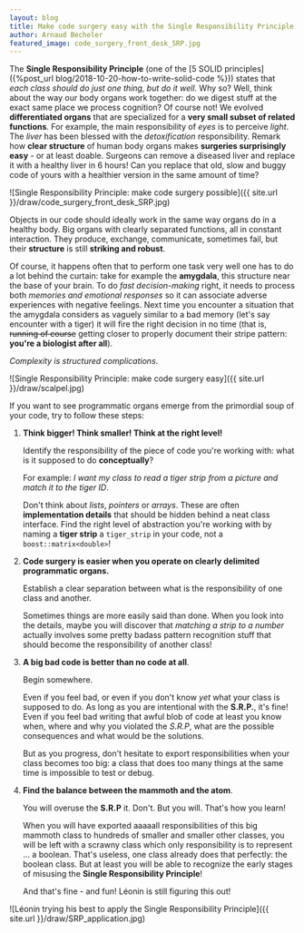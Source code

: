 ```yaml
---
layout: blog
title: Make code surgery easy with the Single Responsibility Principle
author: Arnaud Becheler
featured_image: code_surgery_front_desk_SRP.jpg
---
```



The **Single Responsibility Principle** (one of the [5 SOLID principles]({%post_url blog/2018-10-20-how-to-write-solid-code %})) states that *each class should do just one thing, but do it well.*
Why so? Well, think about the way our body organs work together: do we digest stuff
at the exact same place we process cognition? Of course not! We evolved **differentiated organs** that are specialized for a
**very small subset of related functions**.
For example, the main responsibility of *eyes* is to perceive *light*.
The *liver* has been blessed with the *detoxification* responsibility.
Remark how **clear structure** of human body organs makes **surgeries surprisingly easy** - or at least doable.
Surgeons can remove a diseased liver
and replace it with a healthy liver in 6 hours! Can you replace that old, slow and buggy
code of yours with a healthier version in the same amount of time?

![Single Responsibility Principle: make code surgery possible]({{ site.url }}/draw/code_surgery_front_desk_SRP.jpg)

Objects in our code should ideally work in the same way organs do in a healthy body.
Big organs with clearly separated functions, all in constant interaction. They produce, exchange,
communicate, sometimes fail, but their **structure** is still **striking and robust**.

Of course, it happens often that to perform one task very well one has to do a lot
behind the curtain: take for example the **amygdala**, this structure near the base of your brain.
To do *fast decision-making* right,
it needs to process both *memories and emotional responses* so it can associate adverse
experiences with negative feelings. Next time you encounter a situation that the amygdala
considers as vaguely similar to a bad memory (let's say encounter with a tiger) it will fire
the right decision in no time (that is, ~~running of course~~ getting closer to properly document
their stripe pattern: **you're a biologist after all**).

*Complexity is structured complications*.

![Single Responsibility Principle: make code surgery easy]({{ site.url }}/draw/scalpel.jpg)

If you want to see programmatic organs emerge from
the primordial soup of your code, try to follow these steps:

1. **Think bigger! Think smaller! Think at the right level!**

   Identify the responsibility of the piece of code you're working with: what is it supposed to do **conceptually**?

   For example: *I want my class to read a tiger strip from a picture and match it to the tiger ID*.

   Don't think about *lists*, *pointers* or *arrays*. These are often **implementation details** that should
   be hidden behind a neat class interface. Find the right level of abstraction you're working with by naming
   a **tiger strip** a `tiger_strip` in your code, not a `boost::matrix<double>`!
2. **Code surgery is easier when you operate on clearly delimited programmatic organs.**

   Establish a clear separation between what is the responsibility of one class and another.

   Sometimes things are more easily said than done. When you look into the details, maybe you will
   discover that *matching a strip to a number* actually involves some pretty badass
   pattern recognition stuff that should become the responsibility of
   another class!
3. **A big bad code is better than no code at all**.

   Begin somewhere.

   Even if you feel bad, or even if you don't know *yet* what your class is supposed to do.
   As long as you are intentional with the **S.R.P.**, it's fine! Even if you feel bad
   writing that awful blob of code at least you know when, where
   and why you violated the *S.R.P*, what are the possible consequences and what would be the solutions.

   But as you progress, don't hesitate to export responsibilities when your class becomes too big:
   a class that does too many things at the same time is impossible to test or debug.
4. **Find the balance between the mammoth and the atom**.

   You will overuse the **S.R.P** it. Don't. But you will. That's how you learn!

   When you will have exported aaaaall
   responsibilities of this big mammoth class to hundreds of smaller and smaller other classes, you will be left
   with a scrawny class which only responsibility is to represent ... a boolean.
   That's useless, one class already does that perfectly: the boolean class.
   But at least you will be able to recognize the early stages of misusing the **Single Responsibility Principle**!

   And that's fine - and fun! Léonin is still figuring this out!

![Léonin trying his best to apply the Single Responsibility Principle]({{ site.url }}/draw/SRP_application.jpg)

